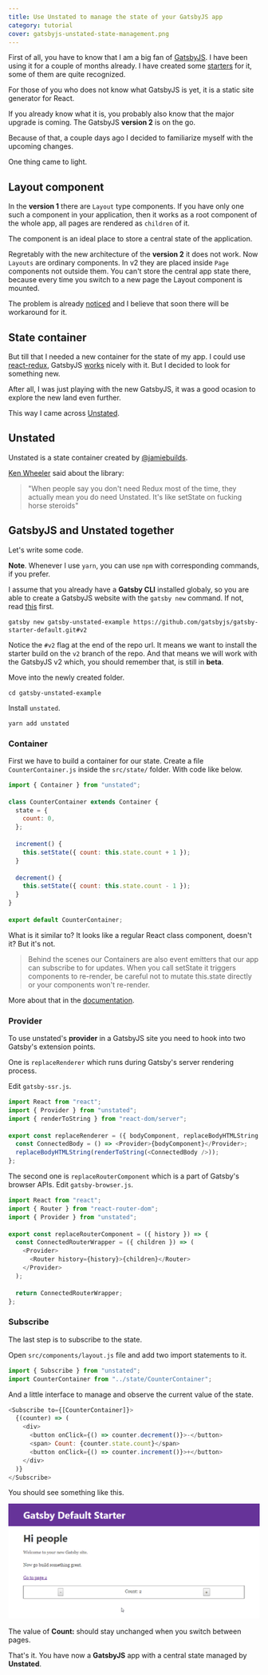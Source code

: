 ```yaml
---
title: Use Unstated to manage the state of your GatsbyJS app
category: tutorial
cover: gatsbyjs-unstated-state-management.png
---
```


First of all, you have to know that I am a big fan of [GatsbyJS](https://www.gatsbyjs.org/). I have been using it for a couple of months already. I have created some [starters](https://github.com/greglobinski?utf8=%E2%9C%93&tab=repositories&q=gatsby-starter&type=&language=) for it, some of them are quite recognized.

For those of you who does not know what GatsbyJS is yet, it is a static site generator for React.

If you already know what it is, you probably also know that the major upgrade is coming. The GatsbyJS **version 2** is on the go.

Because of that, a couple days ago I decided to familiarize myself with the upcoming changes.

One thing came to light.

## Layout component

In the **version 1** there are `Layout` type components. If you have only one such a component in your application, then it works as a root component of the whole app, all pages are rendered as `children` of it.

The component is an ideal place to store a central state of the application.

Regretably with the new architecture of the **version 2** it does not work. Now `Layouts` are ordinary components. In v2 they are placed inside `Page` components not outside them. You can't store the central app state there, because every time you switch to a new page the Layout component is mounted.

The problem is already [noticed](https://github.com/gatsbyjs/gatsby/issues/6127) and I believe that soon there will be workaround for it.

## State container

But till that I needed a new container for the state of my app. I could use [react-redux](https://github.com/reduxjs/react-redux), GatsbyJS [works](https://github.com/gatsbyjs/gatsby/tree/master/examples/using-redux) nicely with it. But I decided to look for something new.

After all, I was just playing with the new GatsbyJS, it was a good ocasion to explore the new land even further.

This way I came across [Unstated](https://github.com/jamiebuilds/unstated).

## Unstated

Unstated is a state container created by [@jamiebuilds](https://twitter.com/jamiebuilds).

[Ken Wheeler](https://twitter.com/ken_wheeler) said about the library:

> "When people say you don't need Redux most of the time, they actually mean you do need Unstated. It's like setState on fucking horse steroids"

## GatsbyJS and Unstated together

Let's write some code.

**Note**. Whenever I use `yarn`, you can use `npm` with corresponding commands, if you prefer.

I assume that you already have a **Gatsby CLI** installed globaly, so you are able to create a GatsbyJS website with the `gatsby new` command. If not, read [this](https://next.gatsbyjs.org/tutorial/part-one/) first.

```
gatsby new gatsby-unstated-example https://github.com/gatsbyjs/gatsby-starter-default.git#v2
```

Notice the `#v2` flag at the end of the repo url. It means we want to install the starter build on the `v2` branch of the repo. And that means we will work with the GatsbyJS v2 which, you should remember that, is still in **beta**.

Move into the newly created folder.

```
cd gatsby-unstated-example
```

Install `unstated`.

```
yarn add unstated
```

### Container

First we have to build a container for our state. Create a file `CounterContainer.js` inside the `src/state/` folder. With code like below.

```javascript
import { Container } from "unstated";

class CounterContainer extends Container {
  state = {
    count: 0,
  };

  increment() {
    this.setState({ count: this.state.count + 1 });
  }

  decrement() {
    this.setState({ count: this.state.count - 1 });
  }
}

export default CounterContainer;
```

What is it similar to? It looks like a regular React class component, doesn't it? But it's not.

> Behind the scenes our Containers are also event emitters that our app can subscribe to for updates. When you call setState it triggers components to re-render, be careful not to mutate this.state directly or your components won't re-render.

More about that in the [documentation](https://github.com/jamiebuilds/unstated).

### Provider

To use unstated's **provider** in a GatsbyJS site you need to hook into two Gatsby's extension points.

One is `replaceRenderer` which runs during Gatsby's server rendering process.

Edit `gatsby-ssr.js`.

```javascript
import React from "react";
import { Provider } from "unstated";
import { renderToString } from "react-dom/server";

export const replaceRenderer = ({ bodyComponent, replaceBodyHTMLString }) => {
  const ConnectedBody = () => <Provider>{bodyComponent}</Provider>;
  replaceBodyHTMLString(renderToString(<ConnectedBody />));
};
```

The second one is `replaceRouterComponent` which is a part of Gatsby's browser APIs. Edit `gatsby-browser.js`.

```javascript
import React from "react";
import { Router } from "react-router-dom";
import { Provider } from "unstated";

export const replaceRouterComponent = ({ history }) => {
  const ConnectedRouterWrapper = ({ children }) => (
    <Provider>
      <Router history={history}>{children}</Router>
    </Provider>
  );

  return ConnectedRouterWrapper;
};
```

### Subscribe

The last step is to subscribe to the state.

Open `src/components/layout.js` file and add two import statements to it.

```javascript
import { Subscribe } from "unstated";
import CounterContainer from "../state/CounterContainer";
```

And a little interface to manage and observe the current value of the state.

```javascript
<Subscribe to={[CounterContainer]}>
  {(counter) => (
    <div>
      <button onClick={() => counter.decrement()}>-</button>
      <span> Count: {counter.state.count}</span>
      <button onClick={() => counter.increment()}>+</button>
    </div>
  )}
</Subscribe>
```

You should see something like this.

![gatsby-unstated-state-container](./gatsby-unstated-state-container.png)

The value of **Count:** should stay unchanged when you switch between pages.

That's it. You have now a **GatsbyJS** app with a central state managed by **Unstated**.
